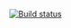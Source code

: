 [![Build status](https://ci.appveyor.com/api/projects/status/6o3havpy2rpu2yu5?svg=true)](https://ci.appveyor.com/project/LudmilaSh/testmode)